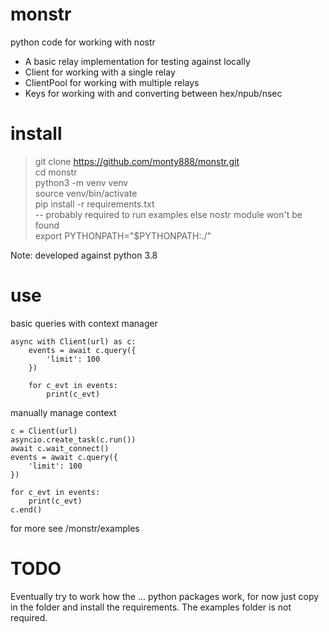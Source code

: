 # monstr

python code for working with nostr

* A basic relay implementation for testing against locally
* Client for working with a single relay
* ClientPool for working with multiple relays
* Keys for working with and converting between hex/npub/nsec

# install
> git clone https://github.com/monty888/monstr.git  
> cd monstr  
> python3 -m venv venv  
> source venv/bin/activate  
> pip install -r requirements.txt  
> -- probably required to run examples else nostr module won't be found  
> export PYTHONPATH="$PYTHONPATH:./"

Note: developed against python 3.8

# use 

basic queries with context manager

    async with Client(url) as c:
        events = await c.query({
            'limit': 100
        })

        for c_evt in events:
            print(c_evt)

manually manage context

    c = Client(url)
    asyncio.create_task(c.run())
    await c.wait_connect()
    events = await c.query({
        'limit': 100
    })

    for c_evt in events:
        print(c_evt)
    c.end()


for more see /monstr/examples

# TODO

Eventually try to work how the ... python packages work, for now just copy in the folder and install the requirements.
The examples folder is not required.

